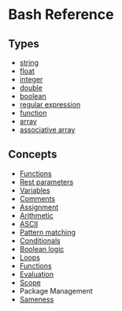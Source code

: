 # Bash Reference

## Types

- [string][type-string]
- [float][type-float]
- [integer][type-int]
- [double][type-double]
- [boolean][type-boolean]
- [regular expression][type-regex]
- [function][type-function]
- [array][type-array]
- [associative array][type-map]

[type-array]: ../../../reference/types/array.md
[type-boolean]: ../../../reference/types/boolean.md
[type-double]: ../../../reference/types/double.md
[type-float]: ../../../reference/types/floating_point_number.md
[type-function]: ../../../reference/types/function.md
[type-int]: ../../../reference/types/integer.md
[type-map]: ../../../reference/types/map.md
[type-regex]: ../../../reference/types/regular_expression.md
[type-string]: ../../../reference/types/string.md


## Concepts

- [Functions][concept-functions]
- [Rest parameters][concept-rest-parameters]
- [Variables][concept-variables]
- [Comments][concept-comments]
- [Assignment][concept-assignment]
- [Arithmetic][concept-arithmetic]
- [ASCII][concept-ascii]
- [Pattern matching][concept-pattern-matching]
- [Conditionals][concept-conditionals]
- [Boolean logic][concept-boolean-logic]
- [Loops][concept-loops]
- [Functions][concept-functions]
- [Evaluation][concept-evaluation]
- [Scope][concept-scope]
- Package Management
- [Sameness][concept-sameness]

[concept-arithmetic]: ../../../reference/concepts/arithmetic.md
[concept-ascii]: ../../../reference/concepts/ascii.md
[concept-assignment]: ../../../reference/concepts/assignment.md
[concept-boolean-logic]: ../../../reference/concepts/boolean_logic.md
[concept-comments]: ../../../reference/concepts/comments.md
[concept-conditionals]: ../../../reference/concepts/conditionals.md
[concept-evaluation]: ../../../reference/concepts/evaluation.md
[concept-expressions]: ../../../reference/concepts/expressions.md
[concept-functions]: ../../../reference/concepts/functions.md
[concept-loops]: ../../../reference/concepts/loops.md
[concept-pattern-matching]: ../../../reference/concepts/pattern_matching.md
[concept-rest-parameters]: ../../../reference/concepts/rest_parameters.md
[concept-scope]: ../../../reference/concepts/scope.md
[concept-variables]: ../../../reference/concepts/variables.md
[concept-sameness]: ../../../reference/concepts/sameness.md

